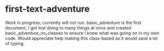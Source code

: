 # first-text-adventure
Work in progress; currently will not run. basic_adventure is the first document, I got lost doing to many things at once and created basic_adventure_no_classes to ensure I knew what was going on in my own code. Would appreciate help making this class-based as it would save a lot of typing.
